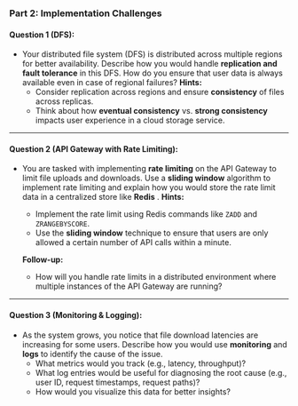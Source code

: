 ### **Part 2: Implementation Challenges**

#### **Question 1 (DFS):**

* Your distributed file system (DFS) is distributed across multiple regions for better availability. Describe how you would handle **replication and fault tolerance** in this DFS. How do you ensure that user data is always available even in case of regional failures?
  **Hints:**
  * Consider replication across regions and ensure **consistency** of files across replicas.
  * Think about how **eventual consistency** vs. **strong consistency** impacts user experience in a cloud storage service.

---

#### **Question 2 (API Gateway with Rate Limiting):**

* You are tasked with implementing **rate limiting** on the API Gateway to limit file uploads and downloads. Use a **sliding window** algorithm to implement rate limiting and explain how you would store the rate limit data in a centralized store like  **Redis** .
  **Hints:**

  * Implement the rate limit using Redis commands like `ZADD` and `ZRANGEBYSCORE`.
  * Use the **sliding window** technique to ensure that users are only allowed a certain number of API calls within a minute.

  **Follow-up:**

  * How will you handle rate limits in a distributed environment where multiple instances of the API Gateway are running?

---

#### **Question 3 (Monitoring & Logging):**

* As the system grows, you notice that file download latencies are increasing for some users. Describe how you would use **monitoring** and **logs** to identify the cause of the issue.
  * What metrics would you track (e.g., latency, throughput)?
  * What log entries would be useful for diagnosing the root cause (e.g., user ID, request timestamps, request paths)?
  * How would you visualize this data for better insights?
